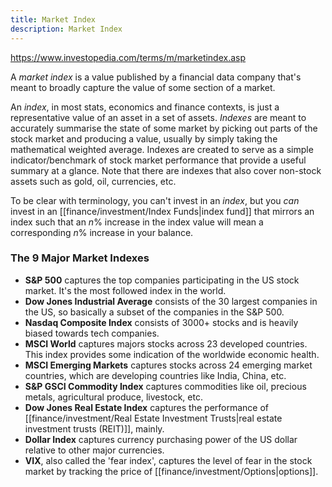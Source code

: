 ```yaml
---
title: Market Index
description: Market Index
---
```


https://www.investopedia.com/terms/m/marketindex.asp

A *market index* is a value published by a financial data company that's meant to broadly capture the value of some section of a market. 

An *index*, in most stats, economics and finance contexts, is just a representative value of an asset in a set of assets. *Indexes* are meant to accurately summarise the state of some market by picking out parts of the stock market and producing a value, usually by simply taking the mathematical weighted average. Indexes are created to serve as a simple indicator/benchmark of stock market performance that provide a useful summary at a glance. Note that there are indexes that also cover non-stock assets such as gold, oil, currencies, etc.

To be clear with terminology, you can't invest in an *index*, but you *can* invest in an [[finance/investment/Index Funds|index fund]] that mirrors an index such that an $n\%$ increase in the index value will mean a corresponding $n\%$ increase in your balance.

### The 9 Major Market Indexes
- **S&P 500** captures the top companies participating in the US stock market. It's the most followed index in the world.
- **Dow Jones Industrial Average** consists of the 30 largest companies in the US, so basically a subset of the companies in the S&P 500.
- **Nasdaq Composite Index** consists of 3000+ stocks and is heavily biased towards tech companies.
- **MSCI World** captures majors stocks across 23 developed countries. This index provides some indication of the worldwide economic health.
- **MSCI Emerging Markets** captures stocks across 24 emerging market countries, which are developing countries like India, China, etc.
- **S&P GSCI Commodity Index** captures commodities like oil, precious metals, agricultural produce, livestock, etc.
- **Dow Jones Real Estate Index** captures the performance of [[finance/investment/Real Estate Investment Trusts|real estate investment trusts (REIT)]], mainly.
- **Dollar Index** captures currency purchasing power of the US dollar relative to other major currencies.
- **VIX**, also called the 'fear index', captures the level of fear in the stock market by tracking the price of [[finance/investment/Options|options]].

